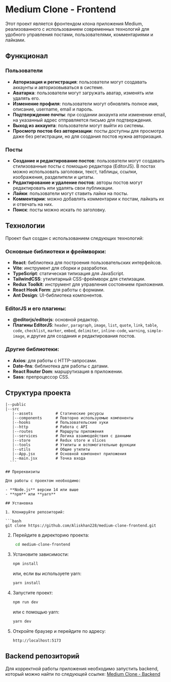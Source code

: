 # Medium Clone - Frontend

Этот проект является фронтендом клона приложения Medium, реализованного с использованием современных технологий для удобного управления постами, пользователями, комментариями и лайками.

## Функционал

### Пользователи
- **Авторизация и регистрация**: пользователи могут создавать аккаунты и авторизовываться в системе.
- **Аватарка**: пользователи могут загружать аватар, изменять или удалять его.
- **Изменение профиля**: пользователи могут обновлять полное имя, описание, username, email и пароль.
- **Подтверждение почты**: при создании аккаунта или изменении email, на указанный адрес отправляется письмо для подтверждения.
- **Выход из аккаунта**: пользователи могут выйти из системы.
- **Просмотр постов без авторизации**: посты доступны для просмотра даже без регистрации, но для создания постов нужна авторизация.

### Посты
- **Создание и редактирование постов**: пользователи могут создавать стилизованные посты с помощью редактора (EditorJS). В постах можно использовать заголовки, текст, таблицы, ссылки, изображения, разделители и цитаты.
- **Редактирование и удаление постов**: авторы постов могут редактировать или удалять свои публикации.
- **Лайки**: пользователи могут ставить лайки на посты.
- **Комментарии**: можно добавлять комментарии к постам, лайкать их и отвечать на них.
- **Поиск**: посты можно искать по заголовку.

## Технологии

Проект был создан с использованием следующих технологий:

### Основные библиотеки и фреймворки:
- **React**: библиотека для построения пользовательских интерфейсов.
- **Vite**: инструмент для сборки и разработки.
- **TypeScript**: статическая типизация для JavaScript.
- **TailwindCSS**: утилитарный CSS-фреймворк для стилизации.
- **Redux Toolkit**: инструмент для управления состоянием приложения.
- **React Hook Form**: для работы с формами.
- **Ant Design**: UI-библиотека компонентов.

### EditorJS и его плагины:
- **@editorjs/editorjs**: основной редактор.
- **Плагины EditorJS**: `header`, `paragraph`, `image`, `list`, `quote`, `link`, `table`, `code`, `checklist`, `marker`, `embed`, `delimiter`, `inline-code`, `warning`, `simple-image`, и другие для создания и редактирования постов.

### Другие библиотеки:
- **Axios**: для работы с HTTP-запросами.
- **Date-fns**: библиотека для работы с датами.
- **React Router Dom**: маршрутизация в приложении.
- **Sass**: препроцессор CSS.

## Структура проекта

   ```
   |--public
   |--src
      |--assets          # Статические ресурсы
      |--components      # Повторно используемые компоненты
      |--hooks           # Пользовательские хуки
      |--http            # Работа с API
      |--routes          # Маршруты приложения
      |--services        # Логика взаимодействия с данными
      |--store           # Redux store и slices
      |--tools           # Утилиты и вспомогательные функции
      |--utils           # Общие утилиты
      |--App.jsx         # Основной компонент приложения
      |--main.jsx        # Точка входа
	 ```

## Пререквизиты

Для работы с проектом необходимо:

- **Node.js** версии 14 или выше
- **npm** или **yarn**

## Установка

1. Клонируйте репозиторий:

   ```bash
   git clone https://github.com/Aliskhan228/medium-clone-frontend.git

   ```

2. Перейдите в директорию проекта:

   ```bash
    cd medium-clone-frontend

   ```

3. Установите зависимости:

   ```bash
   npm install
   ```

   или, если вы используете yarn:

   ```bash
   yarn install
   ```

4. Запустите проект:

   ```bash
   npm run dev
   ```

   или с помощью yarn:

   ```bash
   yarn dev
   ```

5. Откройте браузер и перейдите по адресу:

   ```
   http://localhost:5173
   ```

## Backend репозиторий

Для корректной работы приложения необходимо запустить backend, который можно найти по следующей ссылке: [Medium Clone - Backend](https://github.com/Aliskhan228/medium-clone-backend.git)